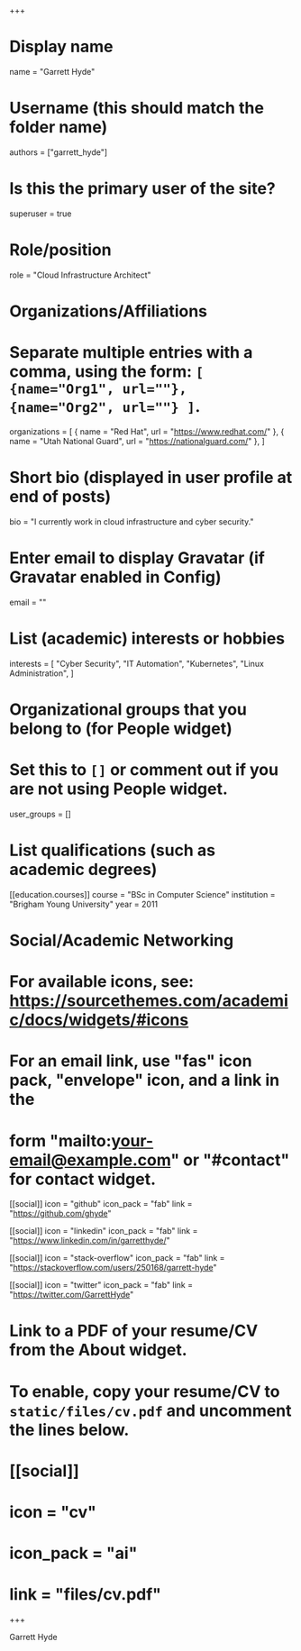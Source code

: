 +++
# Display name
name = "Garrett Hyde"

# Username (this should match the folder name)
authors = ["garrett_hyde"]

# Is this the primary user of the site?
superuser = true

# Role/position
role = "Cloud Infrastructure Architect"

# Organizations/Affiliations
#   Separate multiple entries with a comma, using the form: `[ {name="Org1", url=""}, {name="Org2", url=""} ]`.
organizations = [
  { name = "Red Hat", url = "https://www.redhat.com/" },
  { name = "Utah National Guard", url = "https://nationalguard.com/" },
]

# Short bio (displayed in user profile at end of posts)
bio = "I currently work in cloud infrastructure and cyber security."

# Enter email to display Gravatar (if Gravatar enabled in Config)
email = ""

# List (academic) interests or hobbies
interests = [
  "Cyber Security",
  "IT Automation",
  "Kubernetes",
  "Linux Administration",
]

# Organizational groups that you belong to (for People widget)
#   Set this to `[]` or comment out if you are not using People widget.
user_groups = []

# List qualifications (such as academic degrees)
[[education.courses]]
  course = "BSc in Computer Science"
  institution = "Brigham Young University"
  year = 2011

# Social/Academic Networking
# For available icons, see: https://sourcethemes.com/academic/docs/widgets/#icons
#   For an email link, use "fas" icon pack, "envelope" icon, and a link in the
#   form "mailto:your-email@example.com" or "#contact" for contact widget.

[[social]]
  icon = "github"
  icon_pack = "fab"
  link = "https://github.com/ghyde"

[[social]]
  icon = "linkedin"
  icon_pack = "fab"
  link = "https://www.linkedin.com/in/garretthyde/"

[[social]]
  icon = "stack-overflow"
  icon_pack = "fab"
  link = "https://stackoverflow.com/users/250168/garrett-hyde"

[[social]]
  icon = "twitter"
  icon_pack = "fab"
  link = "https://twitter.com/GarrettHyde"

# Link to a PDF of your resume/CV from the About widget.
# To enable, copy your resume/CV to `static/files/cv.pdf` and uncomment the lines below.
# [[social]]
#   icon = "cv"
#   icon_pack = "ai"
#   link = "files/cv.pdf"
+++

Garrett Hyde

